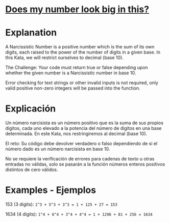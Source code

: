 # [Does my number look big in this?](https://www.codewars.com/kata/5287e858c6b5a9678200083c)

# Explanation 
A Narcissistic Number is a positive number which is the sum of its own digits, each raised to the power of the number of digits in a given base. In this Kata, we will restrict ourselves to decimal (base 10).

The Challenge:
Your code must return true or false depending upon whether the given number is a Narcissistic number in base 10.

Error checking for text strings or other invalid inputs is not required, only valid positive non-zero integers will be passed into the function.

# Explicación
Un número narcisista es un número positivo que es la suma de sus propios dígitos, cada uno elevado a la potencia del número de dígitos en una base determinada. En este Kata, nos restringiremos al decimal (base 10).

El reto:
Su código debe devolver verdadero o falso dependiendo de si el número dado es un número narcisista en base 10.

No se requiere la verificación de errores para cadenas de texto u otras entradas no válidas, solo se pasarán a la función números enteros positivos distintos de cero válidos.

# Examples - Ejemplos
153 (3 digits):
`1^3 + 5^3 + 3^3 = 1 + 125 + 27 = 153`

1634 (4 digits):
`1^4 + 6^4 + 3^4 + 4^4 = 1 + 1296 + 81 + 256 = 1634`